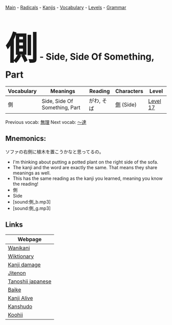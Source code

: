 <style> bigfont {font-size: 100px}</style>
[Main](../README.md) -
[Radicals](../radicals.md) -
[Kanjis](../kanjis.md) -
[Vocabulary](../vocabulary.md) -
[Levels](../levels.md) -
[Grammar](../grammar.md)
# <bigfont> 側</bigfont> - Side, Side Of Something, Part 

| Vocabulary | Meanings | Reading | Characters | Level |
| --- | --- | --- | --- | --- |
| 側 | Side, Side Of Something, Part | がわ, そば |  [側](../kanjis/側.md) (Side) | [Level 17](../levels/wk_level17.md) |

Previous vocab: [無理](無理.md) Next vocab: [〜達](〜達.md) 

## Mnemonics:
ソファの右側に植木を置こうかなと思ってるの。
* I'm thinking about putting a potted plant on the right side of the sofa.
* The kanji and the word are exactly the same. That means they share meanings as well.
* This has the same reading as the kanji you learned, meaning you know the reading!
* 側
* Side
* [sound:側_b.mp3]
* [sound:側_g.mp3]


## Links 

| Webpage |
| --- |
| [Wanikani          ](https://www.wanikani.com/kanji/側) |
| [Wiktionary        ](https://en.wiktionary.org/wiki/側) |
| [Kanji damage      ](http://www.kanjidamage.com/kanji/search?utf8=✓&q=側) |
| [Jitenon           ](https://jitenon.com/kanji/側) |
| [Tanoshii japanese ](https://www.tanoshiijapanese.com/dictionary/kanji.cfm?k=側) |
| [Baike             ](https://baike.baidu.com/item/側) |
| [Kanji Alive       ](https://app.kanjialive.com/側) |
| [Kanshudo          ](https://www.kanshudo.com/searchmn?q=側) |
| [Koohii            ](https://kanji.koohii.com/study/kanji/側) |
